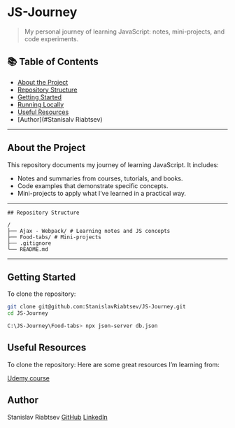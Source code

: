 # JS-Journey

> My personal journey of learning JavaScript: notes, mini-projects, and code experiments.

## 📚 Table of Contents

- [About the Project](#Learning-JS)
- [Repository Structure](#Food-tabs-is-project)
- [Getting Started](#DOM)
- [Running Locally](#Food-tabs)
- [Useful Resources](#Udemy)
- [Author](#Stanisalv Riabtsev)
---

## About the Project

This repository documents my journey of learning JavaScript. It includes:
- Notes and summaries from courses, tutorials, and books.
- Code examples that demonstrate specific concepts.
- Mini-projects to apply what I’ve learned in a practical way.

---
```
## Repository Structure

/
├── Ajax - Webpack/ # Learning notes and JS concepts
├── Food-tabs/ # Mini-projects
├── .gitignore
└── README.md
```

---

## Getting Started

To clone the repository:
```bash
git clone git@github.com:StanislavRiabtsev/JS-Journey.git
cd JS-Journey

C:\JS-Journey\Food-tabs> npx json-server db.json

```

## Useful Resources

To clone the repository:
Here are some great resources I’m learning from:

[Udemy course](https://www.udemy.com/course/javascript_full)


## Author
Stanislav Riabtsev
[GitHub](https://github.com/StanislavRiabtsev) 
[LinkedIn](https://www.linkedin.com/in/stanislav-riabtsev-4aa269244)